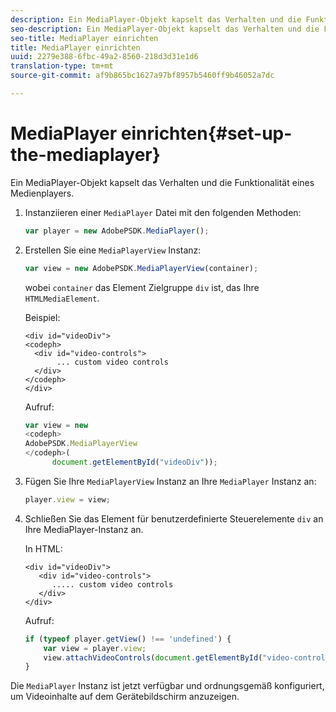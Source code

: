 ```yaml
---
description: Ein MediaPlayer-Objekt kapselt das Verhalten und die Funktionalität eines Medienplayers.
seo-description: Ein MediaPlayer-Objekt kapselt das Verhalten und die Funktionalität eines Medienplayers.
seo-title: MediaPlayer einrichten
title: MediaPlayer einrichten
uuid: 2279e388-6fbc-49a2-8560-218d3d31e1d6
translation-type: tm+mt
source-git-commit: af9b865bc1627a97bf8957b5460ff9b46052a7dc

---
```



# MediaPlayer einrichten{#set-up-the-mediaplayer}

Ein MediaPlayer-Objekt kapselt das Verhalten und die Funktionalität eines Medienplayers.

1. Instanziieren einer `MediaPlayer` Datei mit den folgenden Methoden:

   ```js
   var player = new AdobePSDK.MediaPlayer();
   ```

1. Erstellen Sie eine `MediaPlayerView` Instanz:

   ```js
   var view = new AdobePSDK.MediaPlayerView(container);
   ```

   wobei `container` das Element Zielgruppe `div` ist, das Ihre `HTMLMediaElement`.

   Beispiel:

   ```
   <div id="videoDiv"> 
   <codeph>
     <div id="video-controls"> 
          ... custom video controls 
     </div> 
   </codeph> 
   </div>
   ```

   Aufruf:

   ```js
   var view = new  
   <codeph>
   AdobePSDK.MediaPlayerView 
   </codeph>( 
         document.getElementById("videoDiv"));  
   ```

1. Fügen Sie Ihre `MediaPlayerView` Instanz an Ihre `MediaPlayer` Instanz an:

   ```js
   player.view = view;
   ```

1. Schließen Sie das Element für benutzerdefinierte Steuerelemente `div` an Ihre MediaPlayer-Instanz an.

   In HTML:

   ```
   <div id="videoDiv"> 
      <div id="video-controls"> 
         ..... custom video controls 
      </div> 
   </div>
   ```

   Aufruf:

   ```js
   if (typeof player.getView() !== 'undefined') { 
       var view = player.view; 
       view.attachVideoControls(document.getElementById("video-controls")); 
   }
   ```

Die `MediaPlayer` Instanz ist jetzt verfügbar und ordnungsgemäß konfiguriert, um Videoinhalte auf dem Gerätebildschirm anzuzeigen.
